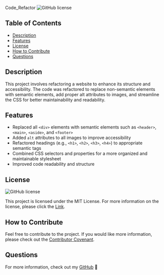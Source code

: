 Code_Refactor
![GitHub license](https://img.shields.io/badge/License-MIT-brightgreen.svg)

## Table of Contents
- [Description](#description)
- [Features](#features)
- [License](#license)
- [How to Contribute](#how-to-contribute)
- [Questions](#questions)

## Description
This project involves refactoring a website to enhance its structure and accessibility. The code was refactored to replace non-semantic elements with semantic elements, add proper alt attributes to images, and streamline the CSS for better maintainability and readability.

## Features
- Replaced all `<div>` elements with semantic elements such as `<header>`, `<main>`, `<aside>`, and `<footer>`
- Added `alt` attributes to all images to improve accessibility
- Refactored headings (e.g., `<h1>`, `<h2>`, `<h3>`, `<h4>`) to appropriate semantic tags
- Combined CSS selectors and properties for a more organized and maintainable stylesheet
- Improved code readability and structure

## License
![GitHub license](https://img.shields.io/badge/License-MIT-brightgreen.svg)

This project is licensed under the MIT License. For more information on the license, please click the [Link](https://opensource.org/licenses/MIT).

## How to Contribute
Feel free to contribute to the project. If you would like more information, please check out the [Contributor Covenant](https://www.contributor-covenant.org/).

## Questions
For more information, check out my [GitHub](https://github.com/WAbreu738) 👋
